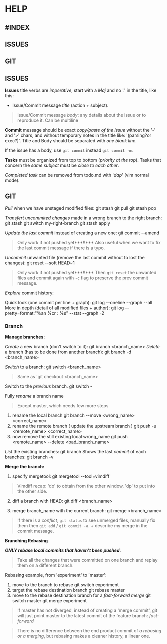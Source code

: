 

#           HELP

#INDEX
------
##  ISSUES
##  GIT

##  ISSUES

**Issues** title verbs are *imperative*, start with a *Maj* and no '.' in
the title, like this:

- Issue/Commit message *title* (action + subject).
> Issue/Commit message *body*: any details about the issue or to reproduce it.
> Can be multiline

**Commit** message should be exact *copy/paste of the issue* without
the '-' and '>' chars, and without temporary notes in the title
like: '(parsing?or exec?)'.
Title and Body should be separated with *one blank line*.

 If the issue has a body, use `git commit` instead `git commit -m`.

**Tasks** must be organized from top to bottom (*priority at the top*).
Tasks that concern the *same subject* must be *close to each other*.

*Completed task* can be removed from todo.md with '*dap*' (vim normal
mode).

##  GIT

*Pull* when we have unstaged modified files:
    git stash
    git pull
    git stash pop

*Transfert uncommited changes* made in a wrong branch to the right branch:
    git stash
    git switch my-right-branch
    git stash apply

*Update the last commit* instead of creating a new one:
    git commit --amend
> Only work if not pushed yet***!!***
> Also useful when we want to fix the last commit message if there is
> a typo.

*Uncommit* unwanted file (remove the last commit without to lost the changes):
    git reset --soft HEAD~1
> Only work if not pushed yet***!!***
> Then `git reset` the unwanted files and commit again with `-c` flag
> to preserve the prev commit message.

*Explore* commit history:

Quick look (one commit per line + graph):
     git log --oneline  --graph --all
More in depth (detail of all modified files + author):
     git log --pretty=format:"%an %cr : %s" --stat --graph -2

###     Branch

**Manage branches:**

*Create* a new branch (don't switch to it):
    git branch <branch_name>
*Delete* a branch (has to be done from another branch):
    git branch -d <branch_name>

*Switch* to a branch:
    git switch <branch_name>
> Same as 'git checkout <branch_name>

Switch to the *previous* branch.
    git switch -

Fully *rename* a branch name
> Except master, which needs few more steps
1. rename the local branch
    git branch --move <wrong_name> <correct_name>
2. rename the remote branch ( update the upstream branch )
    git push -u <remote_name> <correct_name>
3. now remove the still existing local wrong_name
    git push <remote_name> --delete <bad_branch_name>

*List* the existing branches:
    git branch
Shows the last *commit* of each branches:
    git branch -v

**Merge the branch:**

1. specify mergetool:
    git mergetool --tool=vimdiff
> Vimdiff recap: 'do' to obtain from the other window, 'dp' to put
> into the other side.

2. diff a branch with HEAD:
    git diff <branch_name>

3. merge branch_name with the current branch:
    git merge <branch_name>
> If there is a *conflict*, `git status` to see unmerged files, manually
> fix them then `git add` / `git commit -a`.  + describe my merge in
> the commit message.

**Branching Rebasing**

***ONLY rebase local commits that haven't been pushed.***

> Take all the changes that were committed on one branch and replay
> them on a different branch.

Rebasing example, from 'experiment' to 'master':
1. move to the branch to rebase
    git switch experiment
2. target the rebase destination branch
    git rebase master
3. move to the rebase destination branch
   for a *fast-forward merge*
    git switch master
    git merge experiment

> If master has not diverged, instead of creating
> a 'merge commit', git will just point master to the
> latest commit of the feature branch: *fast-forward*

> There is no difference between the end product
> commit of *a rebasing or a merging*, but rebasing
> makes a cleaner history, a linear one.
